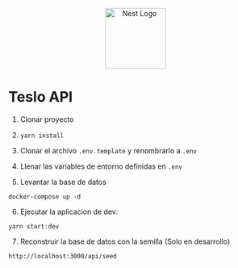 <p align="center">
  <a href="http://nestjs.com/" target="blank"><img src="https://nestjs.com/img/logo-small.svg" width="120" alt="Nest Logo" /></a>
</p>

# Teslo API

1. Clonar proyecto
2. ``` yarn install ```
3. Clonar el archivo ```.env.template``` y renombrarlo a ```.env```

4. Llenar las variables de entorno definidas en ```.env```

5. Levantar la base de datos
```
docker-compose up -d
```

6. Ejecutar la aplicacion de dev:
```
yarn start:dev
```

7. Reconstruir la base de datos con la semilla (Solo en desarrollo)
```
http://localhost:3000/api/seed
``` 


